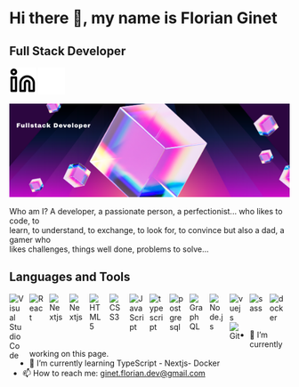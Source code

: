 # Hi there 👋, my name is Florian Ginet

##  Full Stack Developer 
[![img_contact](./img/linkedin-light.svg)](https://www.linkedin.com/in/ginet-florian/#gh-light-mode-only)
[![img_contact](./img/linkedin-dark.svg)](https://www.linkedin.com/in/ginet-florian/#gh-dark-mode-only)
&nbsp;&nbsp;
<br>

![Full Stack Developer](./img/fullstack_banner.png)

Who am I? A developer, a passionate person, a perfectionist... who likes to code, to  
learn, to understand, to exchange, to look for, to convince but also a dad, a gamer who  
 likes challenges, things well done, problems to solve...

## Languages and Tools  

<img align="left" alt="Visual Studio Code" width="26px" src="https://cdn.jsdelivr.net/gh/devicons/devicon/icons/vscode/vscode-original.svg" style="padding-right:10px;" />
<img align="left" alt="React" width="26px" src="https://www.google.com/url?sa=i&url=https%3A%2F%2Ficonduck.com%2Ficons%2F14185%2Freact&psig=AOvVaw1QxRfgVrRdLZG_x0wbZdV0&ust=1713466775348000&source=images&cd=vfe&opi=89978449&ved=0CBIQjRxqFwoTCNiFkqb3yYUDFQAAAAAdAAAAABAE" style="padding-right:10px;" />
<img align="left" alt="Nextjs" width="26px" src="https://www.google.com/url?sa=i&url=https%3A%2F%2Ficonduck.com%2Ficons%2F11295%2Fnext-js&psig=AOvVaw3L1ylqS2SAquVSGtfEWwh5&ust=1713466848670000&source=images&cd=vfe&opi=89978449&ved=0CBIQjRxqFwoTCPCYncn3yYUDFQAAAAAdAAAAABAE" style="padding-right:10px;" />
<img align="left" alt="Nextjs" width="26px" src="https://www.google.com/imgres?q=nginx%20%20%20icons&imgurl=https%3A%2F%2Fstatic-00.iconduck.com%2Fassets.00%2Ffile-type-nginx-icon-1793x2048-yt5u3fm7.png&imgrefurl=https%3A%2F%2Ficonduck.com%2Ficons%2F102257%2Ffile-type-nginx&docid=iFBa89vaXxRXbM&tbnid=pu1k3iPZtyNXyM&vet=12ahUKEwisotXj98mFAxX3JBAIHZ2dBn8QM3oECBwQAA..i&w=1793&h=2048&hcb=2&ved=2ahUKEwisotXj98mFAxX3JBAIHZ2dBn8QM3oECBwQAA" style="padding-right:10px;" />

<img align="left" alt="HTML5" width="26px" src="https://cdn.jsdelivr.net/gh/devicons/devicon/icons/html5/html5-original.svg" style="padding-right:10px;" />
<img align="left" alt="CSS3" width="26px" src="https://cdn.jsdelivr.net/gh/devicons/devicon/icons/css3/css3-original.svg" style="padding-right:10px;" />
<img align="left" alt="JavaScript" width="26px" src="https://cdn.jsdelivr.net/gh/devicons/devicon/icons/javascript/javascript-original.svg" style="padding-right:10px;" />
<img align="left" alt="typescript" width="26px" src="https://cdn.jsdelivr.net/gh/devicons/devicon/icons/typescript/typescript-original.svg" style="padding-right:10px;" />
<img align="left" alt="postgresql" width="26px" src="https://cdn.jsdelivr.net/gh/devicons/devicon/icons/postgresql/postgresql-original.svg" style="padding-right:10px;" />
<img align="left" alt="GraphQL" width="26px" src="https://cdn.jsdelivr.net/gh/devicons/devicon/icons/graphql/graphql-plain.svg" style="padding-right:10px;" />
<img align="left" alt="Node.js" width="26px" src="https://cdn.jsdelivr.net/gh/devicons/devicon/icons/nodejs/nodejs-original.svg" style="padding-right:10px;" />
<img align="left" alt="vuejs" width="26px" src="https://cdn.jsdelivr.net/gh/devicons/devicon/icons/vuejs/vuejs-original.svg" style="padding-right:10px;" />
<img align="left" alt="sass" width="26px" src="https://cdn.jsdelivr.net/gh/devicons/devicon/icons/sass/sass-original.svg" style="padding-right:10px;" />
<img align="left" alt="docker" width="26px" src="https://cdn.jsdelivr.net/gh/devicons/devicon/icons/docker/docker-original.svg" style="padding-right:10px;" />
<img align="left" alt="Git" width="26px" src="https://cdn.jsdelivr.net/gh/devicons/devicon/icons/git/git-original.svg" style="padding-right:10px;" />

<br>
<br>
<br>

- 🔭 I’m currently working on this page. 
- 🌱 I’m currently learning TypeScript -  Nextjs- Docker  
- 📫 How to reach me: ginet.florian.dev@gmail.com





